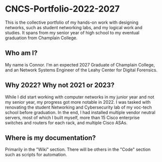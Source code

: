 # CNCS-Portfolio-2022-2027
This is the collective portfolio of my hands-on work with designing networks, such as student networking labs, and my logical work and studies. It spans from my senior year of high school to my eventual graduation from Champlain College.

## Who am I?
My name is Connor. I'm an expected 2027 Graduate of Champlain College, and an Network Systems Engineer of the Leahy Center for Digital Forensics. 


## Why 2022? Why not 2021 or 2023?
While I did start working with computer networks in my junior year and not my senior year, my progress got more notable in 2022. I was tasked with renovating the student Networking and Cybersecurity lab of my voc-tech school before graduation. In the end, I had installed multiple vendor neutral servers, most of which I built myself, more than 15 Cisco enterprise switches and routers for each rack, and multiple Cisco ASAs.

## Where is my documentation?
Primarily in the "Wiki" section. There will be others in the "Code" section such as scripts for automation.
